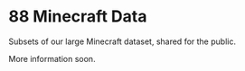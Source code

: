# 88 Minecraft Data
Subsets of our large Minecraft dataset, shared for the public.

More information soon.
